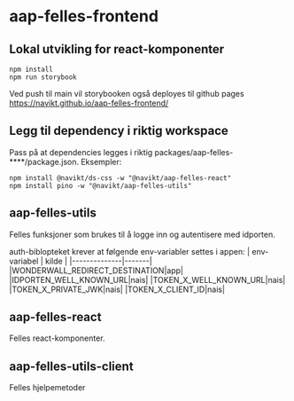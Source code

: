 # aap-felles-frontend

## Lokal utvikling for react-komponenter

```
npm install
npm run storybook
```

Ved push til main vil storybooken også deployes til github pages https://navikt.github.io/aap-felles-frontend/

## Legg til dependency i riktig workspace
Pass på at dependencies legges i riktig packages/aap-felles-\*\*\*\*/package.json. Eksempler:

```
npm install @navikt/ds-css -w "@navikt/aap-felles-react"
npm install pino -w "@navikt/aap-felles-utils"
```

## aap-felles-utils

Felles funksjoner som brukes til å logge inn og autentisere med idporten.

auth-biblopteket krever at følgende env-variabler settes i appen:
| env-variabel | kilde |
|--------------|-------|
|WONDERWALL_REDIRECT_DESTINATION|app|
|IDPORTEN_WELL_KNOWN_URL|nais|
|TOKEN_X_WELL_KNOWN_URL|nais|
|TOKEN_X_PRIVATE_JWK|nais|
|TOKEN_X_CLIENT_ID|nais|

## aap-felles-react

Felles react-komponenter.

## aap-felles-utils-client

Felles hjelpemetoder
